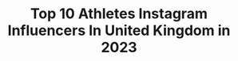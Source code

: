 ---
title: Top 10 Athletes Instagram Influencers In United Kingdom in 2023
description: >-
  Find top athletes Instagram influencers in United Kingdom in 2023. Most popular hashtags: #ad #conquercoaching #fitpregnancy.
platform: Instagram
hits: 482
text_top: Analyze the best Instagram accounts on inBeat.
text_bottom: Our database holds 482 Instagram influencers like this in United Kingdom for you to work with.
profiles:
  - username: "michicampa93"
    fullname: >-
      Michele Campagnaro
    bio: >-
      Athlete
    location: "United Kingdom"
    followers: 16434
    engagement: 1241
    commentsToLikes: 0.009021
    id: ck6tpokvjl7nw0j71cbqvm36j
    verified: true
    hashtags: "#bianchi, #rolleiflex, #nottinghill, #london"
  - username: "kalia.lai"
    fullname: >-
      KALIA
    bio: >-
      brit · hk’er 🇬🇧🇭🇰 model✨ @w_modelmgmt athlete @underarmouruk foodie @kaliaeats info@kalialai.com
    location: "United Kingdom"
    followers: 22168
    engagement: 1012
    commentsToLikes: 0.084775
    id: ck5pygg13vwao0i11shabrd9q
    verified: false
    hashtags: "#ad, #affiliate, #fashionblogger, #fitnessmotivation"
  - username: "saffronbarker"
    fullname: >-
      Saffron Barker ♡ 🦋🖤
    bio: >-
      @gymshark athlete 🦈 @bulkpowders ambassador ‘Saffron’ for 25% off 😻 @saffronbarkerhome 💌: saffronbarker@mcsaatchisocial.com Listen to our podcast
    location: "United Kingdom"
    followers: 1783645
    engagement: 601
    commentsToLikes: 0.033049
    id: ck0tz1reqotkv0i19voimhcmc
    verified: true
    hashtags: "#gifted, #proofyoucansee, #zara, #plt"
  - username: "jade_packer"
    fullname: >-
      Jade Packer FIT
    bio: >-
      🔥 I help girls build badass bodies @wearegameface 🦈 @gymshark athlete ⚡️ #GameFaceOnLimitsOff 🤍 Wellness Bikini IFBB Elite PRO SHOP GYMSHARK ⇩
    location: "United Kingdom"
    followers: 29511
    engagement: 781
    commentsToLikes: 0.044299
    id: ck5hkuxnhj2t50i11qxwp5j25
    verified: false
    hashtags: "#gamefaceonlimitsoff, #gymshark, #beavisionary"
  - username: "remiakande"
    fullname: >-
      R E M I
    bio: >-
      🏆#MCR30under30 👔 @mcrfashindustry 📍MCR/LDN 📧remi@mcrfashionindustry.com 🤝DM or Email to collab 💪🏾 @sfnutrition & @herotrainingclubs Athlete
    location: "United Kingdom"
    followers: 25968
    engagement: 473
    commentsToLikes: 0.099666
    id: ck14l8t50tezs0i19ieic3bbk
    verified: false
    hashtags: "#reelsofinstagram, #reelsvideo, #aw20, #menstyle"
  - username: "karlozure"
    fullname: >-
      Karlo Žure
    bio: >-
      🇭🇷Natural athlete 21|6’3 Online coaching❕ 🔐OnlyFans-blondestud 🔵CO-Founder @powr.house @tlfapparel”TLF-KARLOZURE” 📘Kinesiology 🔹FREE 🏋️ programs
    location: "United Kingdom"
    followers: 58010
    engagement: 989
    commentsToLikes: 0.027354
    id: ckaoxuy0vev9y0i783iuw22ka
    verified: false
    hashtags: ""
  - username: "hannahmaysouthwood"
    fullname: >-
      Hannah May Southwood
    bio: >-
      ◾️Online Strength & Nutrition Coach ◾️ @ryderwear athlete • Code HANNAH10 ◾️57 kg Powerlifter ◾️Owner @conquercoaching ◾️DM/Email for Online Coaching
    location: "United Kingdom"
    followers: 82340
    engagement: 349
    commentsToLikes: 0.049355
    id: ck6tooa13f65j0j71jju6o3ez
    verified: false
    hashtags: "#teamryderwear, #ryderwear, #conquercoaching, #fitpregnancy"
  - username: "georgiegyms"
    fullname: >-
      Georgie | NHS Doctor | Coach
    bio: >-
      💁🏻‍♀️ Real talk and REAL PHOTOS from a normal gal 💪🏼 Online fitness and lifestyle coaching 💕 @ryderwear athlete 👇🏼 Coaching info / discount links
    location: "United Kingdom"
    followers: 27633
    engagement: 423
    commentsToLikes: 0.151018
    id: ck8t0sft9t4q00j78mg43k99g
    verified: false
    hashtags: ""
  - username: "kyewhyte87"
    fullname: >-
      Kye Whyte🦁
    bio: >-
      Great Britain Cycling athlete 🇬🇧 Email~kye969@gmail.com YouTube ~Thewhytebrothers
    location: "United Kingdom"
    followers: 17490
    engagement: 978
    commentsToLikes: 0.033788
    id: ck5c6ovur5vz10i11le6l1wk7
    verified: false
    hashtags: "#ad, #shokzxmas, #gtbikes, #peckham"
  - username: "mtumolo35"
    fullname: >-
      Michelle Tumolo
    bio: >-
      cuselax alum • usalax #35 • @auprolax @stxwlax athlete • Wagner Women’s Lacrosse HC
    location: "United Kingdom"
    followers: 14242
    engagement: 1431
    commentsToLikes: 0.028767
    id: ck0tyfivamlly0i19h0aidhyw
    verified: false
    hashtags: "#gofire, #glwithgettingto3, #jkily, #specialbond"
---
